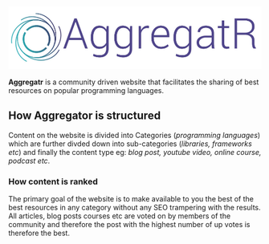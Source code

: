 ![Aggregatr](./aggregatr.jpg "Aggregatr")

**Aggregatr** is a community driven website that facilitates the sharing of best resources  on popular programming languages.

## How Aggregator is structured

Content on the website is divided into Categories (_programming languages_) which are further divded down into sub-categories (_libraries, frameworks etc_) and finally the content type eg: _blog post, youtube video, online course, podcast etc_.

### How content is ranked

The primary goal of the website is to make available to you the best of the best resources in any category without any SEO trampering with the results.
All articles, blog posts courses etc are voted on by members of the community and therefore the post with the highest number of up votes is therefore the best.

